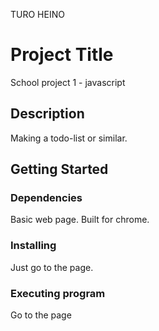 TURO HEINO

# Project Title

School project 1 - javascript

## Description

Making a todo-list or similar.

## Getting Started

### Dependencies

Basic web page. Built for chrome.

### Installing

Just go to the page.

### Executing program

Go to the page

